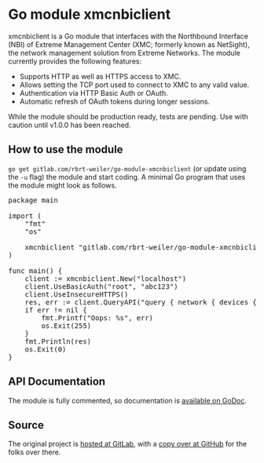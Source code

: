 # Go module xmcnbiclient

xmcnbiclient is a Go module that interfaces with the Northbound Interface (NBI) of Extreme Management Center (XMC; formerly known as NetSight), the network management solution from Extreme Networks. The module currently provides the following features:

  * Supports HTTP as well as HTTPS access to XMC.
  * Allows setting the TCP port used to connect to XMC to any valid value.
  * Authentication via HTTP Basic Auth or OAuth.
  * Automatic refresh of OAuth tokens during longer sessions.

While the module should be production ready, tests are pending. Use with caution until v1.0.0 has been reached.

## How to use the module

`go get gitlab.com/rbrt-weiler/go-module-xmcnbiclient` (or update using the `-u` flag) the module and start coding. A minimal Go program that uses the module might look as follows.

<pre>
package main

import (
	"fmt"
	"os"

	xmcnbiclient "gitlab.com/rbrt-weiler/go-module-xmcnbiclient"
)

func main() {
	client := xmcnbiclient.New("localhost")
	client.UseBasicAuth("root", "abc123")
	client.UseInsecureHTTPS()
	res, err := client.QueryAPI("query { network { devices { up ip sysName nickName } } }")
	if err != nil {
		fmt.Printf("Oops: %s", err)
		os.Exit(255)
	}
	fmt.Println(res)
	os.Exit(0)
}
</pre>

## API Documentation

The module is fully commented, so documentation is [available on GoDoc](https://godoc.org/gitlab.com/rbrt-weiler/go-module-xmcnbiclient).

## Source

The original project is [hosted at GitLab](https://gitlab.com/rbrt-weiler/go-module-xmcnbiclient), with a [copy over at GitHub](https://github.com/rbrt-weiler/go-module-xmcnbiclient) for the folks over there.